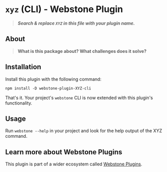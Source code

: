 # `xyz` (CLI) - Webstone Plugin

> **_Search & replace `XYZ` in this file with your plugin name._**

## About

> **What is this package about? What challenges does it solve?**

## Installation

Install this plugin with the following command:

```shell
npm install -D webstone-plugin-XYZ-cli
```

That's it. Your project's `webstone` CLI is now extended with this plugin's functionality.

## Usage

Run `webstone --help` in your project and look for the help output of the XYZ command.

## Learn more about Webstone Plugins

This plugin is part of a wider ecosystem called [Webstone Plugins](https://github.com/WebstoneHQ/webstone).
